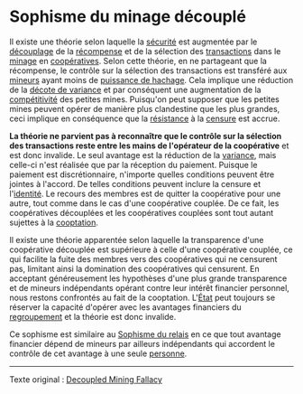 Sophisme du minage découplé
===========================

Il existe une théorie selon laquelle la [sécurité](ch035-qualitative-security-model.md) est augmentée par le [découplage](ch101-glossary.md#décentralisation) de la [récompense](ch101-glossary.md#récompense) et de la sélection des [transactions](ch101-glossary.md#transaction) dans le [minage](ch101-glossary.md#mine) en [coopératives](ch101-glossary.md#regroupement). Selon cette théorie, en ne partageant que la récompense, le contrôle sur la sélection des transactions est transféré aux [mineurs](ch101-glossary.md#mineur) ayant moins de [puissance de hachage](ch101-glossary.md#puissance-de-hachage). Cela implique une réduction de la [décote de variance](ch037-variance-discount-flaw.md) et par conséquent une augmentation de la [compétitivité](ch028-censorship-resistance-property.md) des petites mines. Puisqu'on peut supposer que les petites mines peuvent opérer de manière plus clandestine que les plus grandes, ceci implique en conséquence que la [résistance](ch004-axiom-of-resistance.md) à la [censure](ch101-glossary.md#censure) est accrue.

**La théorie ne parvient pas à reconnaître que le contrôle sur la sélection des transactions reste entre les mains de l'opérateur de la coopérative** et est donc invalide. Le seul avantage est la réduction de la [variance](ch101-glossary.md#variance), mais celle-ci n'est réalisée que par la réception du paiement. Puisque le paiement est discrétionnaire, n'importe quelles conditions peuvent être jointes à l'accord. De telles conditions peuvent inclure la censure et l'[identité](ch101-glossary.md#identité). Le recours des membres est de quitter la coopérative pour une autre, tout comme dans le cas d'une coopérative couplée. De ce fait, les coopératives découplées et les coopératives couplées sont tout autant sujettes à la [cooptation](ch101-glossary.md#cooptation).

Il existe une théorie apparentée selon laquelle la transparence d'une coopérative découplée est supérieure à celle d'une coopérative couplée, ce qui facilite la fuite des membres vers des coopératives qui ne censurent pas, limitant ainsi la domination des coopératives qui censurent. En acceptant généreusement les hypothèses d'une plus grande transparence et de mineurs indépendants opérant contre leur intérêt financier personnel, nous restons confrontés au fait de la cooptation. L'[État](ch101-glossary.md#état) peut toujours se réserver la capacité d'opérer avec les avantages financiers du [regroupement](ch039-pooling-pressure-risk) et la théorie est donc invalide.

Ce sophisme est similaire au [Sophisme du relais](ch075-relay-fallacy.md) en ce que tout avantage financier dépend de mineurs par ailleurs indépendants qui accordent le contrôle de cet avantage à une seule [personne](ch101-glossary.md#personne).

---

Texte original : [Decoupled Mining Fallacy](https://github.com/libbitcoin/libbitcoin-system/wiki/Decoupled-Mining-Fallacy)